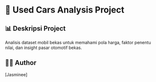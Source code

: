# 🚗 Used Cars Analysis Project

## 📊 Deskripsi Project
Analisis dataset mobil bekas untuk memahami pola harga, faktor penentu nilai, dan insight pasar otomotif bekas.

## 👨‍💻 Author
[Jasminee]

